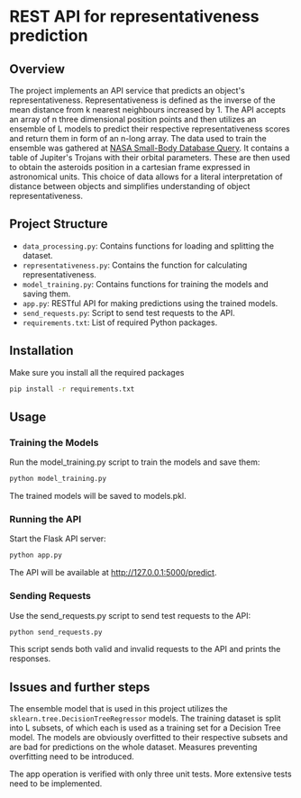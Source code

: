 # REST API for representativeness prediction

## Overview

The project implements an API service that predicts an object's representativeness. 
Representativeness is defined as the inverse of the mean distance from k nearest neighbours increased by 1.
The API accepts an array of n three dimensional position points and then utilizes an ensemble of L models to predict their respective representativeness scores and return them in form of an n-long array.
The data used to train the ensemble was gathered at [NASA Small-Body Database Query](https://ssd.jpl.nasa.gov/tools/sbdb_query.html). It contains a table of Jupiter's Trojans with their orbital parameters. These are then used to obtain the asteroids position in a cartesian frame expressed in astronomical units. This choice of data allows for a literal interpretation of distance between objects and simplifies understanding of object representativeness.

## Project Structure

- `data_processing.py`: Contains functions for loading and splitting the dataset.
- `representativeness.py`: Contains the function for calculating representativeness.
- `model_training.py`: Contains functions for training the models and saving them.
- `app.py`: RESTful API for making predictions using the trained models.
- `send_requests.py`: Script to send test requests to the API.
- `requirements.txt`: List of required Python packages.

## Installation

Make sure you install all the required packages
```bash
pip install -r requirements.txt
```
## Usage

### Training the Models

Run the model_training.py script to train the models and save them:
```bash
python model_training.py
```
The trained models will be saved to models.pkl.

### Running the API

Start the Flask API server:

```bash
python app.py
```
The API will be available at http://127.0.0.1:5000/predict.

### Sending Requests

Use the send_requests.py script to send test requests to the API:

```bash
python send_requests.py
```
This script sends both valid and invalid requests to the API and prints the responses.

## Issues and further steps

The ensemble model that is used in this project utilizes the `sklearn.tree.DecisionTreeRegressor` models. The training dataset is split into L subsets, of which each is used as a training set for a Decision Tree model. The models are obviously overfitted to their respective subsets and are bad for predictions on the whole dataset. Measures preventing overfitting need to be introduced.

The app operation is verified with only three unit tests. More extensive tests need to be implemented.
